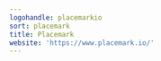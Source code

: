 ```yaml
---
logohandle: placemarkio
sort: placemark
title: Placemark
website: 'https://www.placemark.io/'
---
```

